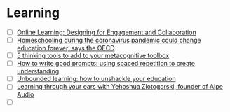 # Learning

- [ ] [Online Learning: Designing for Engagement and Collaboration](https://www.ideou.com/blogs/inspiration/online-learning-designing-for-engagement-and-collaboration)
- [ ] [Homeschooling during the coronavirus pandemic could change education forever, says the OECD](https://www.weforum.org/agenda/2020/04/coronavirus-homeschooling-technology-oecd/)
- [ ] [5 thinking tools to add to your metacognitive toolbox](https://nesslabs.com/thinking-tools-metacognitive-toolbox)
- [ ] [How to write good prompts: using spaced repetition to create understanding](https://andymatuschak.org/prompts/)
- [ ] [Unbounded learning: how to unshackle your education](https://nesslabs.com/unbounded-learning)
- [ ] [Learning through your ears with Yehoshua Zlotogorski, founder of Alpe Audio](https://nesslabs.com/alpe-audio-featured-tool)
- [ ] []()
